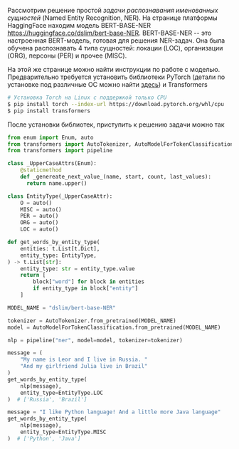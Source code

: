 Рассмотрим решение простой _задачи распознавания именованных сущностей_ (Named Entity Recognition, NER). На странице платформы HaggingFace находим модель BERT-BASE-NER https://huggingface.co/dslim/bert-base-NER. BERT-BASE-NER -- это настроенная BERT-модель, готовая для решения NER-задач. Она была обучена распознавать 4 типа сущностей: локации (LOC), организации (ORG), персоны (PER) и прочее (MISC).

На этой же странице можно найти инструкции по работе с моделью. Предварительно требуется установить библиотеки PyTorch (детали по установке под различные ОС можно найти [здесь](https://pytorch.org/get-started/locally/)) и Transformers
```bash
# Установка Torch на Linux с поддержкой только CPU
$ pip install torch --index-url https://download.pytorch.org/whl/cpu
$ pip install transformers
```
После установки библиотек, приступить к решению задачи можно так
```python
from enum import Enum, auto
from transformers import AutoTokenizer, AutoModelForTokenClassification
from transformers import pipeline

class _UpperCaseAttrs(Enum):
    @staticmethod
    def _genereate_next_value_(name, start, count, last_values):
      return name.upper()

class EntityType(_UpperCaseAttr):
    O = auto()
    MISC = auto()
    PER = auto()
    ORG = auto()
    LOC = auto()

def get_words_by_entity_type(
	entities: t.List[t.Dict],
	entity_type: EntityType,
) -> t.List[str]:
    entity_type: str = entity_type.value
    return [
        block["word"] for block in entities
        if entity_type in block["entity"]
    ]

MODEL_NAME = "dslim/bert-base-NER"

tokenizer = AutoTokenizer.from_pretrained(MODEL_NAME)
model = AutoModelForTokenClassification.from_pretrained(MODEL_NAME)

nlp = pipeline("ner", model=model, tokenizer=tokenizer)

message = (
	"My name is Leor and I live in Russia. "
	"And my girlfriend Julia live in Brazil"
)
get_words_by_entity_type(
	nlp(message),
	entity_type=EntityType.LOC
)  # ['Russia', 'Brazil']

message = "I like Python language! And a little more Java language"
get_words_by_entity_type(
	nlp(message),
	entity_type=EntityType.MISC
)  # ['Python', 'Java']
```